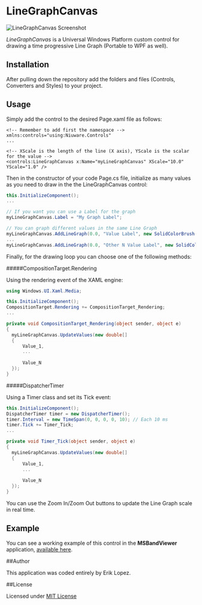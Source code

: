 # LineGraphCanvas
![LineGraphCanvas Screenshot](http://niuware.com/github/LineGraphCanvas/screen.png)

*LineGraphCanvas* is a Universal Windows Platform custom control for drawing a time progressive Line Graph (Portable to WPF as well).

## Installation

After pulling down the repository add the folders and files (Controls, Converters and Styles) to your project.

## Usage

Simply add the control to the desired Page.xaml file as follows:

```Xaml
<!-- Remember to add first the namespace -->
xmlns:controls="using:Niuware.Controls"
...

<!-- XScale is the length of the line (X axis), YScale is the scalar for the value -->
<controls:LineGraphCanvas x:Name="myLineGraphCanvas" XScale="10.0" YScale="1.0" />
```

Then in the constructor of your code Page.cs file, initialize as many values as you need to draw in the the LineGraphCanvas control:

```C#
this.InitializeComponent();
...

// If you want you can use a Label for the graph
myLineGraphCanvas.Label = "My Graph Label";

// You can graph different values in the same Line Graph
myLineGraphCanvas.AddLineGraph(0.0, "Value Label", new SolidColorBrush(Windows.UI.Colors.XXX));
...
myLineGraphCanvas.AddLineGraph(0.0, "Other N Value Label", new SolidColorBrush(Windows.UI.Colors.XXX));
```

Finally, for the drawing loop you can choose one of the following methods:

#####CompositionTarget.Rendering 

Using the rendering event of the XAML engine:

```C#
using Windows.UI.Xaml.Media;

this.InitializeComponent();
CompositionTarget.Rendering += CompositionTarget_Rendering;
...

private void CompositionTarget_Rendering(object sender, object e)
{
  myLineGraphCanvas.UpdateValues(new double[]
  {
      Value_1,
      ...
      
      Value_N
  });
}
```

#####DispatcherTimer

Using a Timer class and set its Tick event:

```C#
this.InitializeComponent();
DispatcherTimer timer = new DispatcherTimer();
timer.Interval = new TimeSpan(0, 0, 0, 0, 10); // Each 10 ms
timer.Tick += Timer_Tick;
...

private void Timer_Tick(object sender, object e)
{
  myLineGraphCanvas.UpdateValues(new double[]
  {
      Value_1,
      ...
      
      Value_N
  });
}
```

You can use the Zoom In/Zoom Out buttons to update the Line Graph scale in real time.

## Example

You can see a working example of this control in the **MSBandViewer** application, [available here](https://github.com/niuware/MSBandViewer).

##Author

This application was coded entirely by Erik Lopez.

##License

Licensed under [MIT License](https://github.com/niuware/LineGraphCanvas/blob/master/LICENSE)
